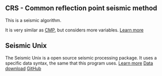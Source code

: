 ## CRS - Common reflection point seismic method
This is a seismic algorithm.

It is very similar as [CMP](https://github.com/theorangewill/cmp), but considers more variables. [Learn more](https://wiki.seg.org/wiki/Common-reflection-point_versus_common-reflection-surface_stacking)

## Seismic Unix
The Seismic Unix is a open source seismic processing package. It uses a specific data syntax, the same that this program uses.
[Learn more](https://wiki.seismic-unix.org/doku.php)
[Data download](https://wiki.seismic-unix.org/tutorials:data)
[GitHub](https://github.com/JohnWStockwellJr/SeisUnix)



